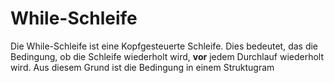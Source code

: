 # While-Schleife
Die While-Schleife ist eine Kopfgesteuerte Schleife. Dies bedeutet, das die Bedingung, ob die Schleife wiederholt wird, **vor** jedem Durchlauf wiederholt wird. Aus diesem Grund ist die Bedingung in einem Struktugram


